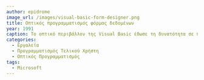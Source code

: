 ```yaml
---
author: epidrome
image_url: /images/visual-basic-form-designer.png
title: Οπτικός προγραμματισμός φόρμας δεδομένων 
year: 1991
caption: Το οπτικό περιβάλλον της Visual Basic έδωσε τη δυνατότητα σε πολλούς χρήστες που δεν ήταν ειδικοί της πληροφορικής να φτιάξουν προγράμματα για ειδικούς σκοπούς όπως αναζήτηση και ανάκτηση πληροφορίας από βάση δεδομένων, χωρίς να πρέπει μάθουν όλες τις λεπτομέρειες της ανάπτυξης λογισμικού. Ταυτόχρονα όμως ο σχεδιασμός περιορίζεται από τα διαθέσιμα αρχέτυπα με αποτέλεσμα την δημιουργία κινητών εφαρμογών που μοιάζουν και συμπεριφέρονται όπως οι επιτραπέζιες.
categories:
  - Εργαλεία
  - Προγραμματισμός Τελικού Χρήστη
  - Οπτικός Προγραμματισμός
tags:
  - Microsoft
---
```

